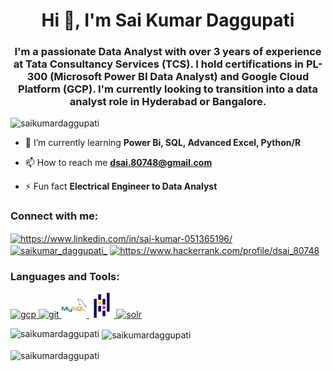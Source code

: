 <a href="https://www.google.com/url?sa=i&url=https%3A%2F%2Fwww.vecteezy.com%2Ffree-vector%2Fdata-analysis-banner&psig=AOvVaw3Fe-HmJy-1XqYavhq1K0e-&ust=1719822358535000&source=images&cd=vfe&opi=89978449&ved=0CBEQjRxqFwoTCPDG2tnzgocDFQAAAAAdAAAAABAc"></a>
<h1 align="center">Hi 👋, I'm Sai Kumar Daggupati</h1>
<h3 align="center">I'm a passionate Data Analyst with over 3 years of experience at Tata Consultancy Services (TCS). I hold certifications in PL-300 (Microsoft Power BI Data Analyst) and Google Cloud Platform (GCP). I'm currently looking to transition into a data analyst role in Hyderabad or Bangalore.</h3>

<p align="left"> <img src="https://komarev.com/ghpvc/?username=saikumardaggupati&label=Profile%20views&color=0e75b6&style=flat" alt="saikumardaggupati" /> </p>

- 🌱 I’m currently learning **Power Bi, SQL, Advanced Excel, Python/R**

- 📫 How to reach me **dsai.80748@gmail.com**

- ⚡ Fun fact **Electrical Engineer to Data Analyst**

<h3 align="left">Connect with me:</h3>
<p align="left">
<a href="https://linkedin.com/in/https://www.linkedin.com/in/sai-kumar-051365196/" target="blank"><img align="center" src="https://raw.githubusercontent.com/rahuldkjain/github-profile-readme-generator/master/src/images/icons/Social/linked-in-alt.svg" alt="https://www.linkedin.com/in/sai-kumar-051365196/" height="30" width="40" /></a>
<a href="https://instagram.com/saikumar_daggupati_" target="blank"><img align="center" src="https://raw.githubusercontent.com/rahuldkjain/github-profile-readme-generator/master/src/images/icons/Social/instagram.svg" alt="saikumar_daggupati_" height="30" width="40" /></a>
<a href="https://www.hackerearth.com/https://www.hackerrank.com/profile/dsai_80748" target="blank"><img align="center" src="https://raw.githubusercontent.com/rahuldkjain/github-profile-readme-generator/master/src/images/icons/Social/hackerearth.svg" alt="https://www.hackerrank.com/profile/dsai_80748" height="30" width="40" /></a>
</p>

<h3 align="left">Languages and Tools:</h3>
<p align="left"> <a href="https://cloud.google.com" target="_blank" rel="noreferrer"> <img src="https://www.vectorlogo.zone/logos/google_cloud/google_cloud-icon.svg" alt="gcp" width="40" height="40"/> </a> <a href="https://git-scm.com/" target="_blank" rel="noreferrer"> <img src="https://www.vectorlogo.zone/logos/git-scm/git-scm-icon.svg" alt="git" width="40" height="40"/> </a> <a href="https://www.mysql.com/" target="_blank" rel="noreferrer"> <img src="https://raw.githubusercontent.com/devicons/devicon/master/icons/mysql/mysql-original-wordmark.svg" alt="mysql" width="40" height="40"/> </a> <a href="https://pandas.pydata.org/" target="_blank" rel="noreferrer"> <img src="https://raw.githubusercontent.com/devicons/devicon/2ae2a900d2f041da66e950e4d48052658d850630/icons/pandas/pandas-original.svg" alt="pandas" width="40" height="40"/> </a> <a href="https://lucene.apache.org/solr/" target="_blank" rel="noreferrer"> <img src="https://www.vectorlogo.zone/logos/apache_solr/apache_solr-icon.svg" alt="solr" width="40" height="40"/> </a> </p>

<p><img align="left" src="https://github-readme-stats.vercel.app/api/top-langs?username=saikumardaggupati&show_icons=true&locale=en&layout=compact" alt="saikumardaggupati" /></p>

<p>&nbsp;<img align="center" src="https://github-readme-stats.vercel.app/api?username=saikumardaggupati&show_icons=true&locale=en" alt="saikumardaggupati" /></p>

<p><img align="center" src="https://github-readme-streak-stats.herokuapp.com/?user=saikumardaggupati&" alt="saikumardaggupati" /></p>
